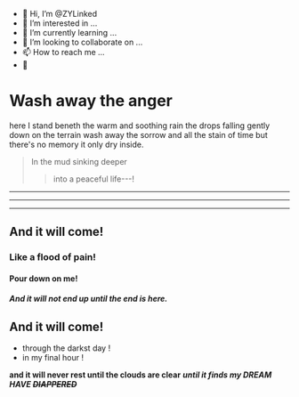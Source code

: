 - 👋 Hi, I’m @ZYLinked
- 👀 I’m interested in ...
- 🌱 I’m currently learning ...
- 💞️ I’m looking to collaborate on ...
- 📫 How to reach me ...
- 🗿
<!---
ZYLinked/ZYLinked is a ✨ special ✨ repository because its `README.md` (this file) appears on your GitHub profile.
You can click the Preview link to take a look at your changes.
--->

# Wash away the anger
here I stand beneth the warm and soothing rain
the drops falling gently down on the terrain 
wash away the sorrow and all the stain of time 
but there's no memory it only dry inside.
>In the mud sinking deeper
>>into a peaceful life---!
***
___
---
## And it will come!
### Like a flood of pain!
#### Pour down on me!
##### And it will not end up until the end is here.
## And it will come!
* through the darkst day !
* in my final hour !

**and it will never rest until the clouds are clear**
***until it finds my DREAM HAVE ~~DIAPPERED~~***
